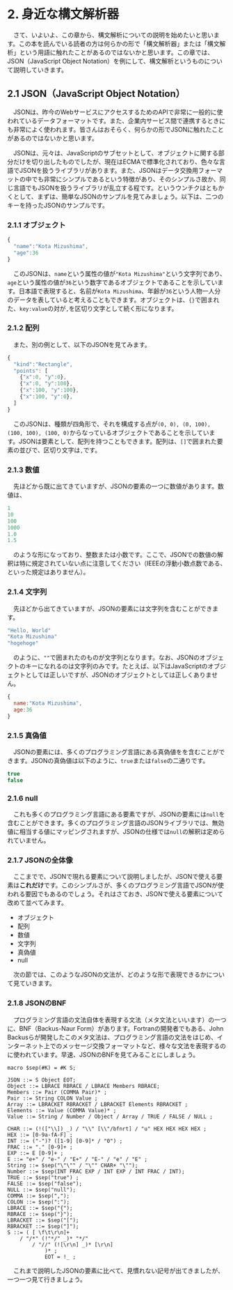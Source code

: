 # 2. 身近な構文解析器

　さて、いよいよ、この章から、構文解析についての説明を始めたいと思います。この本を読んでいる読者の方は何らかの形で「構文解析器」または「構文解析」という用語に触れたことがあるのではないかと思います。この章では、JSON（JavaScript Object Notation）を例にして、構文解析というものについて説明していきます。

## 2.1 JSON（JavaScript Object Notation）

　JSONは、昨今のWebサービスにアクセスするためのAPIで非常に一般的に使われているデータフォーマットです。また、企業内サービス間で連携するときにも非常によく使われます。皆さんはおそらく、何らかの形でJSONに触れたことがあるのではないかと思います。

　JSONは、元々は、JavaScriptのサブセットとして、オブジェクトに関する部分だけを切り出したものでしたが、現在はECMAで標準化されており、色々な言語でJSONを扱うライブラリがあります。また、JSONはデータ交換用フォーマットの中でも非常にシンプルであるという特徴があり、そのシンプルさ故か、同じ言語でもJSONを扱うライブラリが乱立する程です。というウンチクはともかくとして、まずは、簡単なJSONのサンプルを見てみましょう。以下は、二つのキーを持ったJSONのサンプルです。

### 2.1.1 オブジェクト

```js
{
  "name":"Kota Mizushima",
  "age":36
}
```

　このJSONは、`name`という属性の値が`"Kota Mizushima"`という文字列であり、`age`という属性の値が`36`という数字であるオブジェクトであることを示しています。日本語で表現すると、名前が`Kota Mizushima`、年齢が`36`という人物一人分のデータを表していると考えることもできます。オブジェクトは、`{}`で囲まれた、`key:value`の対が`,`を区切り文字として続く形になります。

### 2.1.2 配列

　また、別の例として、以下のJSONを見てみます。

```js
{
  "kind":"Rectangle",
  "points": [
    {"x":0, "y":0},
    {"x":0, "y":100},
    {"x":100, "y":100},
    {"x":100, "y":0},
  ]
}
```

　このJSONは、種類が四角形で、それを構成する点が`(0, 0), (0, 100), (100, 100), (100, 0)`からなっているオブジェクトであることを示しています。JSONは要素として、配列を持つこともできます。配列は、`[]`で囲まれた要素の並びで、区切り文字は`,`です。

### 2.1.3 数値

　先ほどから既に出てきていますが、JSONの要素の一つに数値があります。数値は、

```js
1
10
100
1000
1.0
1.5
```

　のような形になっており、整数または小数です。ここで、JSONでの数値の解釈は特に規定されていない点に注意してください（IEEEの浮動小数点数である、といった規定はありません）。

### 2.1.4 文字列

　先ほどから出てきていますが、JSONの要素には文字列を含むことができます。

```js
"Hello, World"
"Kota Mizushima"
"hogehoge"
```

　のように、`""`で囲まれたのものが文字列となります。なお、JSONのオブジェクトのキーになれるのは文字列のみです。たとえば、以下はJavaScriptのオブジェクトとしては正しいですが、JSONのオブジェクトとしては正しくありません。

```js
{
  name:"Kota Mizushima",
  age:36
}
```

### 2.1.5 真偽値

　JSONの要素には、多くのプログラミング言語にある真偽値をを含むことができます。JSONの真偽値は以下のように、`true`または`false`の二通りです。

```js
true
false
```

### 2.1.6 null

　これも多くのプログラミング言語にある要素ですが、JSONの要素には`null`を含むことができます。多くのプログラミング言語のJSONライブラリでは、無効値に相当する値にマッピングされますが、JSONの仕様では`null`の解釈は定められていません。

### 2.1.7 JSONの全体像

　ここまでで、JSONで現れる要素について説明しましたが、JSONで使える要素は**これだけ**です。このシンプルさが、多くのプログラミング言語でJSONが使われる要因でもあるのでしょう。それはさておき、JSONで使える要素について改めて並べてみます。

- オブジェクト
- 配列
- 数値
- 文字列
- 真偽値
- null

　次の節では、このようなJSONの文法が、どのような形で表現できるかについて見ていきます。

### 2.1.8 JSONのBNF

　プログラミング言語の文法自体を表現する文法（メタ文法といいます）の一つに、BNF（Backus-Naur Form）があります。Fortranの開発者でもある、John Backusらが開発したこのメタ文法は、プログラミング言語の文法をはじめ、インターネット上でのメッセージ交換フォーマットなど、様々な文法を表現するのに使われています。早速、JSONのBNFを見てみることにしましょう。

```bnf
macro $sep(#K) = #K S;

JSON ::= S Object EOT;
Object ::= LBRACE RBRACE / LBRACE Members RBRACE;
Members ::= Pair (COMMA Pair)* ;
Pair ::= String COLON Value ;
Array ::= LBRACKET RBRACKET / LBRACKET Elements RBRACKET ;
Elements ::= Value (COMMA Value)* ;
Value ::= String / Number / Object / Array / TRUE / FALSE / NULL ;

CHAR ::= (!(["\\]) _) / "\\" [\\"/bfnrt] / "u" HEX HEX HEX HEX ;
HEX ::= [0-9a-fA-F] ;
INT ::= ("-")? ([1-9] [0-9]* / "0") ;
FRAC ::= "." [0-9]+ ;
EXP ::= E [0-9]+ ;
E ::= "e+" / "e-" / "E+" / "E-" / "e" / "E" ;
String ::= $sep("\"\"" / "\"" CHAR+ "\"");
Number ::= $sep(INT FRAC EXP / INT EXP / INT FRAC / INT);
TRUE ::= $sep("true") ;
FALSE ::= $sep("false");
NULL ::= $sep("null");
COMMA ::= $sep(",");
COLON ::= $sep(":");
LBRACE ::= $sep("{");
RBRACE ::= $sep("}");
LBRACKET ::= $sep("[");
RBRACKET ::= $sep("]");
S ::= ( [ \f\t\r\n]+
    / "/*" (!"*/" _)* "*/"
        / "//" (![\r\n] _)* [\r\n]
            )* ;
            EOT = !_ ;
```

　これまで説明したJSONの要素に比べて、見慣れない記号が出てきましたが、一つ一つ見て行きましょう。
